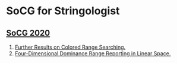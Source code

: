 # SoCG for Stringologist
## [SoCG 2020](https://dblp.org/db/conf/compgeom/compgeom2020.html)
  1. [Further Results on Colored Range Searching.](https://doi.org/10.4230/LIPIcs.SoCG.2020.28)  
  2. [Four-Dimensional Dominance Range Reporting in Linear Space.](https://doi.org/10.4230/LIPIcs.SoCG.2020.59)  
  